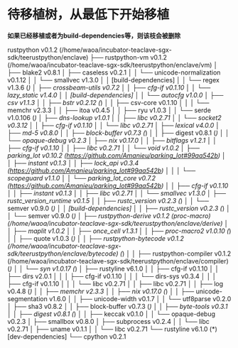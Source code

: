 # 待移植树，从最低下开始移植


**如果已经移植或者为build-dependencies等，则该枝会被删除**

rustpython v0.1.2 (/home/waoa/incubator-teaclave-sgx-sdk/teerustpython/enclave)
├── rustpython-vm v0.1.2 (/home/waoa/incubator-teaclave-sgx-sdk/teerustpython/enclave/vm)
│   ├── blake2 v0.8.1
│   ├── caseless v0.2.1
│   │   └── unicode-normalization v0.1.12
│   │       └── smallvec v1.3.0
│   │   [build-dependencies]
│   │   └── regex v1.3.6 (*)
│   ├── crossbeam-utils v0.7.2
│   │   ├── cfg-if v0.1.10
│   │   └── lazy_static v1.4.0
│   │   [build-dependencies]
│   │   └── autocfg v1.0.0
│   ├── csv v1.1.3
│   │   ├── bstr v0.2.12 (*)
│   │   ├── csv-core v0.1.10
│   │   │   └── memchr v2.3.3
│   │   ├── itoa v0.4.5
│   │   ├── ryu v1.0.3
│   │   └── serde v1.0.106 (*)
│   ├── dns-lookup v1.0.1
│   │   ├── libc v0.2.71
│   │   └── socket2 v0.3.12
│   │       ├── cfg-if v0.1.10
│   │       └── libc v0.2.71
│   ├── lexical v4.0.0
│   ├── md-5 v0.8.0
│   │   ├── block-buffer v0.7.3 (*)
│   │   ├── digest v0.8.1 (*)
│   │   └── opaque-debug v0.2.3
│   ├── nix v0.17.0
│   │   ├── bitflags v1.2.1
│   │   ├── cfg-if v0.1.10
│   │   ├── libc v0.2.71
│   │   └── void v1.0.2
│   ├── parking_lot v0.10.2 (https://github.com/Amanieu/parking_lot#99aa542b)
│   │   ├── instant v0.1.3
│   │   ├── lock_api v0.3.4 (https://github.com/Amanieu/parking_lot#99aa542b)
│   │   │   └── scopeguard v1.1.0
│   │   └── parking_lot_core v0.7.2 (https://github.com/Amanieu/parking_lot#99aa542b)
│   │       ├── cfg-if v0.1.10
│   │       ├── instant v0.1.3
│   │       ├── libc v0.2.71
│   │       └── smallvec v1.3.0
│   ├── rustc_version_runtime v0.1.5
│   │   ├── rustc_version v0.2.3 (*)
│   │   └── semver v0.9.0 (*)
│   │   [build-dependencies]
│   │   ├── rustc_version v0.2.3 (*)
│   │   └── semver v0.9.0 (*)
│   ├── rustpython-derive v0.1.2 (proc-macro) (/home/waoa/incubator-teaclave-sgx-sdk/teerustpython/enclave/derive)
│   │   ├── maplit v1.0.2
│   │   ├── once_cell v1.3.1
│   │   ├── proc-macro2 v1.0.10 (*)
│   │   ├── quote v1.0.3 (*)
│   │   ├── rustpython-bytecode v0.1.2 (/home/waoa/incubator-teaclave-sgx-sdk/teerustpython/enclave/bytecode) (*)
│   │   ├── rustpython-compiler v0.1.2 (/home/waoa/incubator-teaclave-sgx-sdk/teerustpython/enclave/compiler) (*)
│   │   └── syn v1.0.17 (*)
│   ├── rustyline v6.1.0
│   │   ├── cfg-if v0.1.10
│   │   ├── dirs v2.0.1
│   │   │   ├── cfg-if v0.1.10
│   │   │   └── dirs-sys v0.3.4
│   │   │       ├── cfg-if v0.1.10
│   │   │       └── libc v0.2.71
│   │   ├── libc v0.2.71
│   │   ├── log v0.4.8 (*)
│   │   ├── memchr v2.3.3
│   │   ├── nix v0.17.0 (*)
│   │   ├── unicode-segmentation v1.6.0
│   │   ├── unicode-width v0.1.7
│   │   └── utf8parse v0.2.0
│   ├── sha3 v0.8.2
│   │   ├── block-buffer v0.7.3 (*)
│   │   ├── byte-tools v0.3.1
│   │   ├── digest v0.8.1 (*)
│   │   ├── keccak v0.1.0
│   │   └── opaque-debug v0.2.3
│   ├── smallbox v0.8.0
│   ├── subprocess v0.2.4
│   │   └── libc v0.2.71
│   ├── uname v0.1.1
│   │   └── libc v0.2.71
└── rustyline v6.1.0 (*)
[dev-dependencies]
└── cpython v0.2.1
